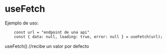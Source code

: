 # useFetch

Ejemplo de uso:
```
    const url = "endpoint de una api"
    const { data: null, loading: true, error: null } = useFetch(url);
```

useFetch() //recibe un valor por defecto